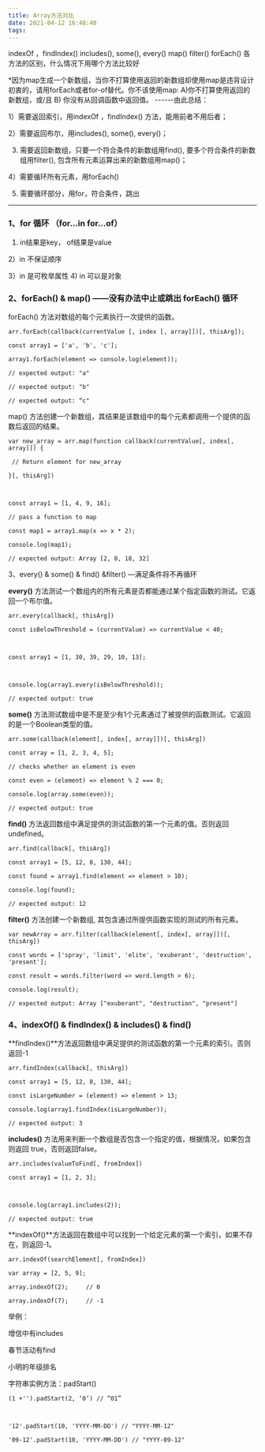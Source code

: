 ```yaml
---
title: Array方法对比
date: 2021-04-12 16:48:40
tags:
---
```

indexOf ，findIndex() 
includes(), some(), every()
map()
filter()
forEach()
各方法的区别，什么情况下用哪个方法比较好

<!-- more -->

*因为map生成一个新数组，当你不打算使用返回的新数组却使用map是违背设计初衷的，请用forEach或者for-of替代。你不该使用map: A)你不打算使用返回的新数组，或/且 B) 你没有从回调函数中返回值。
------由此总结：

1）需要返回索引，用indexOf ，findIndex() 方法，能用前者不用后者；

2）需要返回布尔，用includes(), some(), every()；

3)  需要返回新数组，只要一个符合条件的新数组用find(),  要多个符合条件的新数组用filter(), 包含所有元素运算出来的新数组用map()；

4）需要循环所有元素，用forEach()

5)  需要循环部分，用for，符合条件，跳出

---------



### 1、for 循环 （for…in  for…of）

1)  in结果是key， of结果是value

2）in 不保证顺序

3）in 是可枚举属性
4)  in 可以是对象

### 2、forEach() & map() ——没有办法中止或跳出 forEach() 循环



forEach() 方法对数组的每个元素执行一次提供的函数。

```
arr.forEach(callback(currentValue [, index [, array]])[, thisArg]);

const array1 = ['a', 'b', 'c'];

array1.forEach(element => console.log(element));

// expected output: "a"

// expected output: "b"

// expected output: “c"
```


map() 方法创建一个新数组，其结果是该数组中的每个元素都调用一个提供的函数后返回的结果。

```
var new_array = arr.map(function callback(currentValue[, index[, array]]) {

 // Return element for new_array 

}[, thisArg])



const array1 = [1, 4, 9, 16];

// pass a function to map

const map1 = array1.map(x => x * 2);

console.log(map1);

// expected output: Array [2, 8, 18, 32]
```


3、every() & some() & find() &filter() —满足条件将不再循环



**every()** 方法测试一个数组内的所有元素是否都能通过某个指定函数的测试。它返回一个布尔值。

```
arr.every(callback[, thisArg])

const isBelowThreshold = (currentValue) => currentValue < 40;



const array1 = [1, 30, 39, 29, 10, 13];



console.log(array1.every(isBelowThreshold));

// expected output: true
```


**some()** 方法测试数组中是不是至少有1个元素通过了被提供的函数测试。它返回的是一个Boolean类型的值。

```
arr.some(callback(element[, index[, array]])[, thisArg])

const array = [1, 2, 3, 4, 5];

// checks whether an element is even

const even = (element) => element % 2 === 0;

console.log(array.some(even));

// expected output: true
```


**find()** 方法返回数组中满足提供的测试函数的第一个元素的值。否则返回 undefined。

```
arr.find(callback[, thisArg])

const array1 = [5, 12, 8, 130, 44];

const found = array1.find(element => element > 10);

console.log(found);

// expected output: 12
```


**filter()** 方法创建一个新数组, 其包含通过所提供函数实现的测试的所有元素。 

```
var newArray = arr.filter(callback(element[, index[, array]])[, thisArg])

const words = ['spray', 'limit', 'elite', 'exuberant', 'destruction', 'present'];

const result = words.filter(word => word.length > 6);

console.log(result);

// expected output: Array ["exuberant", "destruction", "present"]
```

### 4、indexOf() & findIndex() & includes() & find()

**findIndex()**方法返回数组中满足提供的测试函数的第一个元素的索引。否则返回-1

```
arr.findIndex(callback[, thisArg])

const array1 = [5, 12, 8, 130, 44];

const isLargeNumber = (element) => element > 13;

console.log(array1.findIndex(isLargeNumber));

// expected output: 3
```


**includes()** 方法用来判断一个数组是否包含一个指定的值，根据情况，如果包含则返回 true，否则返回false。

```
arr.includes(valueToFind[, fromIndex])

const array1 = [1, 2, 3];



console.log(array1.includes(2));

// expected output: true
```


**indexOf()**方法返回在数组中可以找到一个给定元素的第一个索引，如果不存在，则返回-1。

```
arr.indexOf(searchElement[, fromIndex])

var array = [2, 5, 9];

array.indexOf(2);     // 0

array.indexOf(7);     // -1
```


举例：

增信中有includes

春节活动有find

小明的年级排名


字符串实例方法：padStart()

```
(1 +'').padStart(2, ‘0’) // “01”



'12'.padStart(10, 'YYYY-MM-DD') // "YYYY-MM-12"

'09-12'.padStart(10, 'YYYY-MM-DD') // "YYYY-09-12"
```


